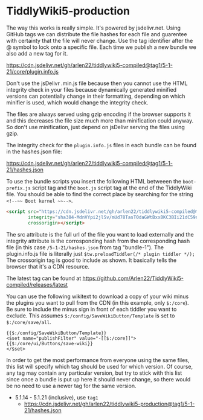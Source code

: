 # TiddlyWiki5-production

The way this works is really simple. It's powered by jsdelivr.net. Using GitHub tags we can distribute the file hashes for each file and guarentee with certainty that the file will never change. Use the tag identifier after the @ symbol to lock onto a specific file. Each time we publish a new bundle we also add a new tag for it.

https://cdn.jsdelivr.net/gh/arlen22/tiddlywiki5-compiled@tag1/5-1-21/core/plugin.info.js

Don't use the jsDelivr .min.js file because then you cannot use the HTML integrity check in your files because dynamically generated minified versions can potentially change in their formatting, depending on which minifier is used, which would change the integrity check. 

The files are always served using gzip encoding if the browser supports it and this decreases the file size much more than minification could anyway. So don't use minification, just depend on jsDelivr serving the files using gzip. 

The integrity check for the `plugin.info.js` files in each bundle can be found in the hashes.json file:

https://cdn.jsdelivr.net/gh/arlen22/tiddlywiki5-compiled@tag1/5-1-21/hashes.json

To use the bundle scripts you insert the following HTML betweeen the `boot-prefix.js` script tag and the `boot.js` script tag at the end of the TiddlyWiki file. You should be able to find the correct place by searching for the string `<!--~~ Boot kernel ~~-->`.

```html
<script src="https://cdn.jsdelivr.net/gh/arlen22/tiddlywiki5-compiled@tag1/5-1-21/core/plugin.info.js" 
        integrity="sha384-MdnVYpi2jlSv/mUd78TasT0daGWtBxxBKC3BIi21dC59nAoPHVK86ujlM6BhyOrt"
        crossorigin></script>
```

The src attribute is the full url of the file you want to load externally and the integrity attribute is the corrosponding hash from the corresponding hash file (in this case `/5-1-21/hashes.json` from tag "bundle-1"). The plugin.info.js file is literally just `$tw.preloadTiddler(/* plugin tiddler */);` The crossorigin tag is good to include as shown. It basically tells the browser that it's a CDN resource. 

The latest tag can be found at https://github.com/Arlen22/TiddlyWiki5-compiled/releases/latest

You can use the following wikitext to download a copy of your wiki minus the plugins you want to pull from the CDN (in this example, only `$:/core`). Be sure to include the minus sign in front of each tiddler you want to exclude. This assumes `$:/config/SaveWikiButton/Template` is set to `$:/core/save/all`. 

```plain
{{$:/config/SaveWikiButton/Template}}
<$set name="publishFilter" value="-[[$:/core]]">
{{$:/core/ui/Buttons/save-wiki}}
</$set>
```

In order to get the most performance from everyone using the same files, this list will specify which tag should be used for which version. Of course, any tag may contain any particular version, but try to stick with this list since once a bundle is put up here it should never change, so there would be no need to use a newer tag for the same version. 

- 5.1.14 - 5.1.21 (inclusive), use `tag1`
  - https://cdn.jsdelivr.net/gh/arlen22/tiddlywiki5-production@tag1/5-1-21/hashes.json
  
